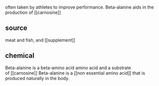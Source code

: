 often taken by athletes to improve performance.
Beta-alanine aids in the production of [[carnosine]]
## source
meat and fish, and [[supplement]]
## chemical
Beta-alanine is a beta-amino acid amino acid and a substrate of [[carnosine]]
Beta-alanine is a [[non essential amino acid]] that is produced naturally in the body. 
